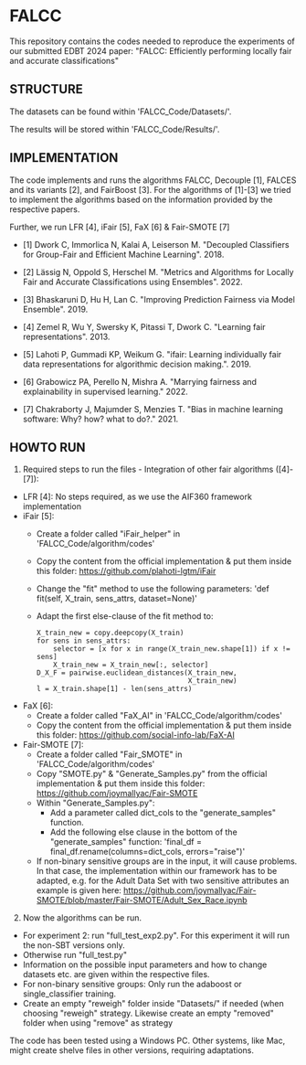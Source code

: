 # FALCC

This repository contains the codes needed to reproduce the experiments of our submitted EDBT 2024 paper:
"FALCC: Efficiently performing locally fair and accurate classifications"


## STRUCTURE

The datasets can be found within 'FALCC_Code/Datasets/'.

The results will be stored within 'FALCC_Code/Results/'.


## IMPLEMENTATION

The code implements and runs the algorithms FALCC, Decouple [1], FALCES and its variants [2], and FairBoost [3].
For the algorithms of [1]-[3] we tried to implement the algorithms based on the information provided by the respective papers.

Further, we run LFR [4], iFair [5], FaX [6] & Fair-SMOTE [7]

- [1] Dwork C, Immorlica N, Kalai A, Leiserson M. "Decoupled Classifiers for Group-Fair
    and Efficient Machine Learning". 2018.

- [2] Lässig N, Oppold S, Herschel M. "Metrics and Algorithms for Locally Fair and Accurate Classifications using Ensembles". 2022.
    
- [3] Bhaskaruni D, Hu H, Lan C. "Improving Prediction Fairness via Model Ensemble". 2019.

- [4] Zemel R, Wu Y, Swersky K, Pitassi T, Dwork C. "Learning fair representations". 2013.

- [5] Lahoti P, Gummadi KP, Weikum G. "ifair: Learning individually fair data representations for algorithmic decision making.". 2019.

- [6] Grabowicz PA, Perello N, Mishra A. "Marrying fairness and explainability in supervised learning." 2022.

- [7] Chakraborty J, Majumder S, Menzies T. "Bias in machine learning software: Why? how? what to do?." 2021.


## HOWTO RUN

1. Required steps to run the files - Integration of other fair algorithms ([4]-[7]):
- LFR [4]: No steps required, as we use the AIF360 framework implementation
- iFair [5]:
  - Create a folder called "iFair_helper" in 'FALCC_Code/algorithm/codes'
  - Copy the content from the official implementation & put them inside this folder: https://github.com/plahoti-lgtm/iFair
  - Change the "fit" method to use the following parameters: 'def fit(self, X_train, sens_attrs, dataset=None)'
  - Adapt the first else-clause of the fit method to:
  
        X_train_new = copy.deepcopy(X_train)
        for sens in sens_attrs:
            selector = [x for x in range(X_train_new.shape[1]) if x != sens]
            X_train_new = X_train_new[:, selector]
        D_X_F = pairwise.euclidean_distances(X_train_new,
                                             X_train_new)
        l = X_train.shape[1] - len(sens_attrs)
        
- FaX [6]:
  - Create a folder called "FaX_AI" in 'FALCC_Code/algorithm/codes'
  - Copy the content from the official implementation & put them inside this folder: https://github.com/social-info-lab/FaX-AI
- Fair-SMOTE [7]:
  - Create a folder called "Fair_SMOTE" in 'FALCC_Code/algorithm/codes'
  - Copy "SMOTE.py" & "Generate_Samples.py" from the official implementation & put them inside this folder: https://github.com/joymallyac/Fair-SMOTE
  - Within "Generate_Samples.py":
    - Add a parameter called dict_cols to the "generate_samples" function.
    - Add the following else clause in the bottom of the "generate_samples" function: 'final_df = final_df.rename(columns=dict_cols, errors="raise")'
  - If non-binary sensitive groups are in the input, it will cause problems. In that case, the implementation within our framework has to be adapted,
    e.g. for the Adult Data Set with two sensitive attributes an example is given here: https://github.com/joymallyac/Fair-SMOTE/blob/master/Fair-SMOTE/Adult_Sex_Race.ipynb

2. Now the algorithms can be run. 
- For experiment 2: run "full_test_exp2.py". For this experiment it will run the non-SBT versions only.
- Otherwise run "full_test.py"
- Information on the possible input parameters and how to change datasets etc. are given within the respective files.
- For non-binary sensitive groups: Only run the adaboost or single_classifier training.
- Create an empty "reweigh" folder inside "Datasets/" if needed (when choosing "reweigh" strategy. Likewise create an empty "removed" folder when using "remove" as strategy

The code has been tested using a Windows PC. Other systems, like Mac, might create shelve files in other versions, requiring adaptations.
